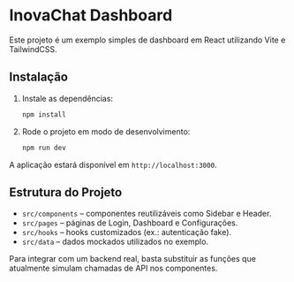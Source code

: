 # InovaChat Dashboard

Este projeto é um exemplo simples de dashboard em React utilizando Vite e TailwindCSS.

## Instalação

1. Instale as dependências:
   ```bash
   npm install
   ```

2. Rode o projeto em modo de desenvolvimento:
   ```bash
   npm run dev
   ```

A aplicação estará disponível em `http://localhost:3000`.

## Estrutura do Projeto

- `src/components` – componentes reutilizáveis como Sidebar e Header.
- `src/pages` – páginas de Login, Dashboard e Configurações.
- `src/hooks` – hooks customizados (ex.: autenticação fake).
- `src/data` – dados mockados utilizados no exemplo.

Para integrar com um backend real, basta substituir as funções que atualmente simulam chamadas de API nos componentes.
